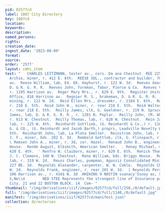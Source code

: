```yaml
---
pid: 02577cd
label: 1887 City Directory
key: 1887cd
location: 
keywords: 
description: 
named_persons: 
rights: 
creation_date: 
ingest_date: '2023-08-09'
format: 
source: 
order: '2577'
layout: cmhc_item
text: "   CHARLES LEITZMANN, tester av., cors. Em ana Chestnut  REE 225 REY  Reese
  Archie, miner, r. 412 E. 6th.  REESE SOL., contractor and builder, 706 Harrison
  av.  Reese William, lab, Ed. EK. Hayhurst, r. 122 W. 3d.  Reeves George R., wiper,
  D. & R. G. R. R.  Reeves John, foreman, Tabor, Pierce & Co.  Reeves Vienna S., Mrs.,
  r. 1195 Harrison av.  Reger Mary Mrs., r. 629 E. 9th.  Register United States Land
  Office, 816 Harrison av.  Regnier M. S., brakeman, D. & R. G. R. R.  Reichle Albert,
  mining, r. 122 W. 2d.  Reid Ellen Mrs., dressmkr, r. 2104 E. 6th.  Reid John, carpenter,
  r. 210 E. 5th.  Reid John W., miner, r. rear 218 E. 5th.  Reid Walter G., miner,
  r. rear 218 E. 5th.  Reilly James, clk, G. Goeldner, r. 219 N. Spruce. :  Reilly
  James, lab, D. & R. G. R. R., r. 1201 N. Poplar.  Reilly John, (M. Ahern & Co.,)
  r. 613 W. Chestnut.  Reilly Thomas, lab, r. 628 W. Chestnut.  Rein James W.., col’d,
  lab, r. 225 W. 4th.  Reinhardt Gottlieb, (G. Reinhardt & Co.,) r. 116 Oak.  REINHARDT
  G. & CO., (G. Reinhardt and Jacob Barth,) proprs, Leadville Novelty Works, 115 E.
  5th.  Reinhardt John, lab, La Plata Smelter.  Reinstrom John, lab, r. 400 8th.  Rel
  J. F., miner, bds. 202 E. 3d.  Rembold Gottlob, clk, G. Flinspach, r. 201 W. 6th.
  \ Remsen John A., miner, r. 3d, cor. Hazel.  Renaud John B., engineer, bds. Briggs
  House.  Rende August, blksmith, American Smelter.  . Reney Michael, miner, bds.
  428 E. 4th.  ' Renfro W. Claiborn, miner, r. 620 E. 6th.  Renick Thomas H., driver,
  J. C. Clemons, 140 W. Chestnut.  Reno William, bds. Briggs House.  Rente August,
  lab, r. 319 W. 2d.  Reuss Charles, pumpman, Agassiz Consolidated Mining Co., r.
  227 BE. 3d.  Reynolds Alexander, carpenter, W. W. Coble.  Reynolds Charles, r. 116
  W. 2d.  Reynolds Frank, engineer, r. rear 201 W. 3d.  | Reynolds Perry F., machinist,
  106 Harrison av., r. 416$ W. 3d  HHIHING 9 NOSTIN ssanacy'Ssooy ax, SPO0Q POUNE)
  S,Ne\\4        NED STEE Represents the strongest line of Insurance panies in the
  City. 21 and 22 BOSTON BLOCK. 14  Com- "
thumbnail: "/img/derivatives/iiif/images/02577cd/full/250,/0/default.jpg"
full: "/img/derivatives/iiif/images/02577cd/full/1140,/0/default.jpg"
manifest: "/img/derivatives/iiif/02577cd/manifest.json"
collection: directories
---
```

